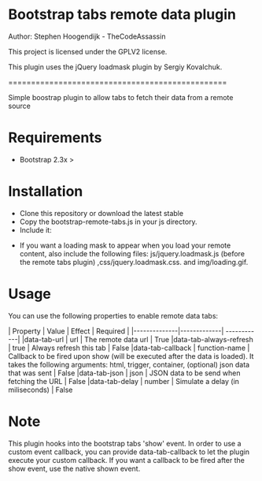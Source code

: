 Bootstrap tabs remote data plugin
=====================
Author: Stephen Hoogendijk - TheCodeAssassin

This project is licensed under the GPLV2 license.

This plugin uses the jQuery loadmask plugin by Sergiy Kovalchuk.

================================================

Simple boostrap plugin to allow tabs to fetch their data from a remote source


Requirements
============

* Bootstrap 2.3x >

Installation
============

- Clone this repository or download the latest stable
- Copy the bootstrap-remote-tabs.js in your js directory.
- Include it:
<script type="text/javascript" src="js/bootstrap-remote-tabs-2-3.js"></script>
- If you want a loading mask to appear when you load your remote content, also include the following files: js/jquery.loadmask.js (before the remote tabs plugin)
,css/jquery.loadmask.css. and img/loading.gif.


Usage
=====
You can use the following properties to enable remote data tabs:

|   Property   |   Value    |   Effect  | Required |
|--------------|-------------| ------------|
|data-tab-url  | url |  The remote data url  | True
|data-tab-always-refresh | true |  Always refresh this tab | False
|data-tab-callback | function-name | Callback to be fired upon show (will be executed after the data is loaded).
It takes the following arguments: html, trigger, container, (optional) json data that was sent | False
|data-tab-json | json | JSON data to be send when fetching the URL | False
|data-tab-delay | number |  Simulate a delay (in miliseconds) | False

Note
====
This plugin hooks into the bootstrap tabs 'show' event. In order to use a custom event callback, you can provide data-tab-callback
to let the plugin execute your custom callback. If you want a callback to be fired after the show event, use the native
shown event.